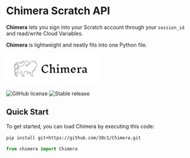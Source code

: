# Chimera Scratch API

**Chimera** lets you sign into your Scratch account through your `session_id` and read/write Cloud Variables.

**Chimera** is lightweight and neatly fits into one Python file.

<img src="media/Chimera.svg" alt="Description of Image" width="50%" />

![GitHub license](https://badgen.net/github/license/38c1/Chimera/)
![Stable release](https://badgen.net/github/release/38c1/Chimera/stable/)

## Quick Start

To get started, you can load Chimera by executing this code:
```pip
pip install git+https://github.com/38c1/Chimera.git
```
```python
from chimera import Chimera

